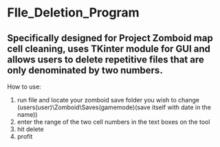 # FIle_Deletion_Program
 Specifically designed for Project Zomboid map cell cleaning, uses TKinter module for GUI and allows users to delete repetitive files that are only denominated by two numbers.
 -----------------------------------------------------------------------------------
 How to use:
 1. run file and locate your zomboid save folder you wish to change (users\(user)\Zomboid\Saves\(gamemode)\(save itself with date in the name))
 2. enter the range of the two cell numbers in the text boxes on the tool
 3. hit delete
 4. profit
